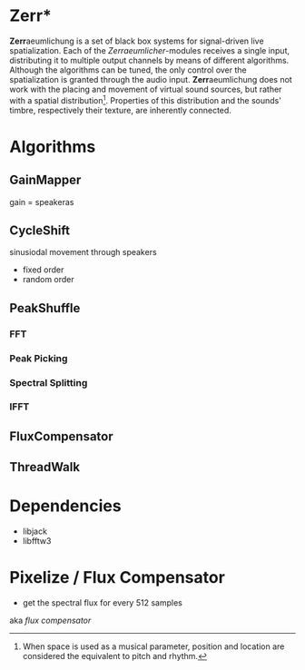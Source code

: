 # Zerr*

**Zerr**aeumlichung is a set of black box systems for signal-driven live spatialization.
Each of the *Zerraeumlicher*-modules  receives a single input, distributing it to multiple output channels by means of different algorithms. Although the algorithms can be tuned, the only control over the spatialization is granted through the audio input.
**Zerr**aeumlichung does not work with the placing and movement of virtual sound sources, but rather with a spatial distribution[^1]. Properties of this distribution and the sounds' timbre, respectively their texture, are inherently connected.

[^1]: When space is used as a musical parameter, position and location are considered the equivalent to pitch and rhythm.

# Algorithms

## GainMapper

gain = speakeras

## CycleShift

sinusiodal movement through speakers

- fixed order
- random order

## PeakShuffle

### FFT

### Peak Picking

### Spectral Splitting

### IFFT

## FluxCompensator

## ThreadWalk

# Dependencies

- libjack
- libfftw3



# Pixelize / Flux Compensator

- get the spectral flux for every 512 samples


aka *flux compensator*
